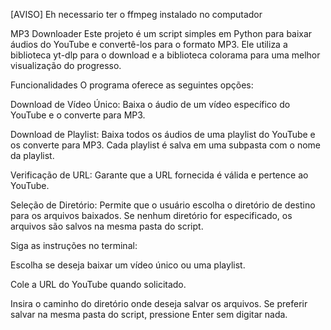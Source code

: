 [AVISO] Eh necessario ter o ffmpeg instalado no computador

MP3 Downloader
Este projeto é um script simples em Python para baixar áudios do YouTube e convertê-los para o formato MP3. Ele utiliza a biblioteca yt-dlp para o download e a biblioteca colorama para uma melhor visualização do progresso.

Funcionalidades
O programa oferece as seguintes opções:

Download de Vídeo Único: Baixa o áudio de um vídeo específico do YouTube e o converte para MP3.

Download de Playlist: Baixa todos os áudios de uma playlist do YouTube e os converte para MP3. Cada playlist é salva em uma subpasta com o nome da playlist.

Verificação de URL: Garante que a URL fornecida é válida e pertence ao YouTube.

Seleção de Diretório: Permite que o usuário escolha o diretório de destino para os arquivos baixados. Se nenhum diretório for especificado, os arquivos são salvos na mesma pasta do script.

Siga as instruções no terminal:

Escolha se deseja baixar um vídeo único ou uma playlist.

Cole a URL do YouTube quando solicitado.

Insira o caminho do diretório onde deseja salvar os arquivos. Se preferir salvar na mesma pasta do script, pressione Enter sem digitar nada.
